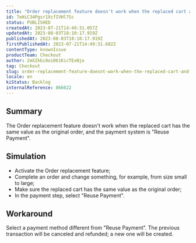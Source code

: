 ```yaml
---
title: "Order replacement feature doesn't work when the replaced cart and original order have the same value"
id: 7eHiC34Pgsr1XcfIVHl7Sc
status: PUBLISHED
createdAt: 2023-07-21T14:49:31.057Z
updatedAt: 2023-08-03T18:10:17.919Z
publishedAt: 2023-08-03T18:10:17.919Z
firstPublishedAt: 2023-07-21T14:49:31.682Z
contentType: knownIssue
productTeam: Checkout
author: 2mXZkbi0oi061KicTExNjo
tag: Checkout
slug: order-replacement-feature-doesnt-work-when-the-replaced-cart-and-original-order-have-the-same-value
locale: en
kiStatus: Backlog
internalReference: 866622
---
```


## Summary


The Order replacement feature doesn't work when the replaced cart has the same value as the original order, and the payment system is "Reuse Payment".


##

## Simulation



- Activate the Order replacement feature;
- Complete an order and change something, for example, from size small to large;
- Make sure the replaced cart has the same value as the original order;
- In the payment step, select "Reuse Payment".


##

## Workaround


Select a payment method different from "Reuse Payment". The previous transaction will be canceled and refunded; a new one will be created.



